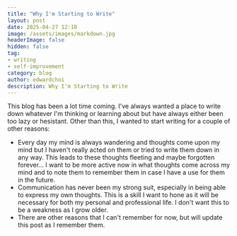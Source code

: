 ```yaml
---
title: "Why I'm Starting to Write"
layout: post
date: 2025-04-27 12:10
image: /assets/images/markdown.jpg
headerImage: false
hidden: false
tag:
- writing
- self-improvement
category: blog
author: edwardchoi
description: Why I'm Starting to Write
---
```


This blog has been a lot time coming. I've always wanted a place to write down whatever I'm thinking or learning about but have always either been too lazy or hesistant. Other than this, I wanted to start writing for a couple of other reasons:
- Every day my mind is always wandering and thoughts come upon my mind but I haven't really acted on them or tried to write them down in any way. This leads to these thoughts fleeting and maybe forgotten forever... I want to be more active now in what thoughts come across my mind and to note them to remember them in case I have a use for them in the future.
- Communication has never been my strong suit, especially in being able to express my own thoughts. This is a skill I want to hone as it will be necessary for both my personal and professional life. I don't want this to be a weakness as I grow older.
- There are other reasons that I can't remember for now, but will update this post as I remember them.